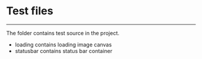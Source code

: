 Test files
==========
***
The folder contains test source in the project.

- loading
  contains loading image canvas
- statusbar
  contains status bar container

